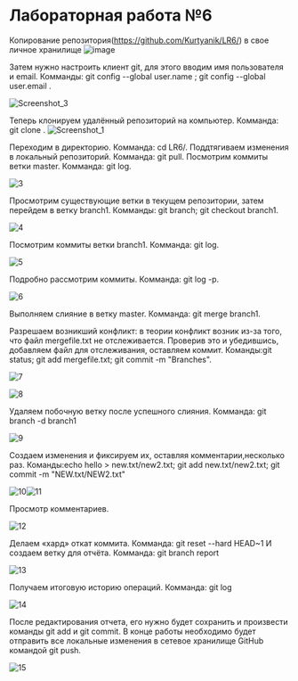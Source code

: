 # Лабораторная работа №6

Копирование репозитория(https://github.com/Kurtyanik/LR6/) в свое личное хранилище 
![image](https://user-images.githubusercontent.com/117490646/200180759-b997b603-4448-4b91-8b4a-bd9bf1d98696.png)

Затем нужно настроить клиент git, для этого вводим имя пользователя и email. Комманды: git config --global user.name <username>; git config --global user.email <email>.

![Screenshot_3](https://user-images.githubusercontent.com/117490646/200180770-4b867c08-3bab-461f-beec-2fc0315b893d.png)

Теперь клонируем удалённый репозиторий на компьютер. Комманда: git clone <url>.
![Screenshot_1](https://user-images.githubusercontent.com/117490646/200180789-e2873242-7c3f-4d97-9a85-1ad0c993c545.png)

Переходим в директорию. Комманда: cd LR6/.
Поддтягиваем изменения в локальный репозиторий. Комманда: git pull.
Посмотрим коммиты ветки master. Комманда: git log.

![3](https://user-images.githubusercontent.com/117490646/200180820-7f76cf00-055b-4731-9cc9-81d28bb6229f.png)

Просмотрим существующие ветки в текущем репозитории, затем перейдем в ветку branch1. Комманды: git branch; git checkout branch1.

![4](https://user-images.githubusercontent.com/117490646/200180835-3e4b8399-b2e1-4072-98ce-f065a3b06f36.png)

Посмотрим коммиты ветки branch1. Комманда: git log.

![5](https://user-images.githubusercontent.com/117490646/200180857-68308d66-01c0-44db-af16-e6460275b426.png)

Подробно рассмотрим коммиты. Комманда: git log -p.

![6](https://user-images.githubusercontent.com/117490646/200180869-0d5600fe-8f55-496b-bf2d-579fd12afab8.png)

Выполняем слияние в ветку master. Комманда: git merge branch1.

Разрешаем возникший конфликт: в теории конфликт возник из-за того, что файл mergefile.txt не отслеживается. Проверив это и убедившись, добавляем файл для отслеживания, оставляем коммит. Команды:git status; git add mergefile.txt; git commit -m "Branches".

![7](https://user-images.githubusercontent.com/117490646/200180897-bfef20e3-6d6d-4be6-99a4-eefbf47a56cd.png)

![8](https://user-images.githubusercontent.com/117490646/200180904-c17545be-77d5-4eea-8868-80102b2a5389.png)

Удаляем побочную ветку после успешного слияния. Комманда: git branch -d branch1

![9](https://user-images.githubusercontent.com/117490646/200180919-ac4ce0d3-5990-48fc-bff2-544f486b7441.png)

Создаем изменения и фиксируем их, оставляя комментарии,несколько раз. Команды:echo hello > new.txt/new2.txt; git add new.txt/new2.txt; git commit -m "NEW.txt/NEW2.txt"

![10](https://user-images.githubusercontent.com/117490646/200180932-de87427e-e842-4f3c-9388-21daee71a3a3.png)![11](https://user-images.githubusercontent.com/117490646/200180998-a9a2b893-3696-4f40-abe2-3df48d094381.png)

Просмотр комментариев.

![12](https://user-images.githubusercontent.com/117490646/200181005-a3383b35-642c-47ec-a6b9-1d50844d2d90.png)

Делаем «хард» откат коммита. Комманда: git reset --hard HEAD~1 И создаем ветку для отчёта. Комманда: git branch report

![13](https://user-images.githubusercontent.com/117490646/200181061-be7c0030-ce84-4d19-b761-ed9d289de850.png)

Получаем итоговую историю операций. Комманда: git log

![14](https://user-images.githubusercontent.com/117490646/200181083-3ad966cd-ab1b-4717-bec7-9cb08126481e.png)

После редактирования отчета, его нужно будет сохранить и произвести команды git add и git commit.
В конце работы необходимо будет отправить все локальные изменения в сетевое хранилище GitHub командой git push.

![15](https://user-images.githubusercontent.com/117490646/200181156-6505ccab-63f2-4553-a22d-55f8d55d0626.png)

